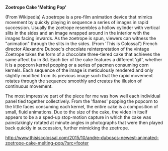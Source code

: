**Zoetrope Cake 'Melting Pop'**

(From Wikipedia) A zoetrope is a pre-film animation device that mimics movement by quickly playing in sequence a series of images in rapid succession. Usually the zoetrope resembles a hollow cylinder with vertical slits in the sides and an image wrapped around in the interior with the images facing inwards. As the zoetrope is spun, viewers can witness the "animation" through the slits in the sides.
(From 'This is Colossal')
French director Alexandre Dubosc's chocolate reinterpretation of the vintage Zoetrope takes the form of a chocolate three-tiered cake that achieves the same affect bu in 3d. Each tier of the cake features a different 'gif', whether it is a popcorn kernel popping or a series of pacmen consuming corn kernels. Each sequence of the image is meticulously rendered and only slightly modified from its previous image such that the rapid movement rotates through the sequence smoothly and creates the illusion of continuous movement.

The most impressive part of the piece for me was how well each individual panel tied together collectively. From the 'flames' popping the popcorn to the little faces consuming each kernel, the entire cake is a composition of small, fluid animations.
Due to the size of the cake, the video in itself appears to be a a sped-up stop-motion capture in which the cake was painstakingly rotated at minute angles in photographs that were then played back quickly in succession, further mimicking the zoetrope.

http://www.thisiscolossal.com/2015/10/andre-duboscs-newest-animated-zoetrope-cake-melting-pop/?src=footer
